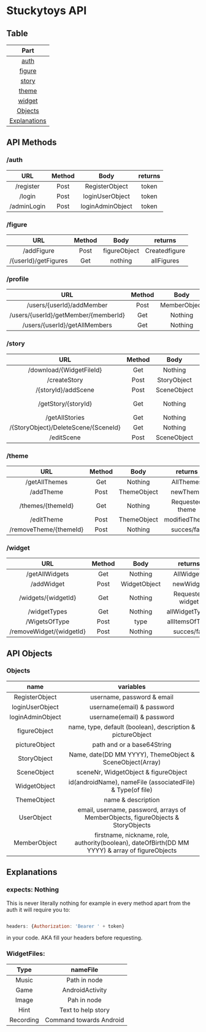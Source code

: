 # Stuckytoys API


## Table
| Part             |
|:----------------:|
|[auth](https://github.com/HoGentTIN/projecten-3-g_st_di_1100/tree/WebDevS3#auth)   |
|[figure](https://github.com/HoGentTIN/projecten-3-g_st_di_1100/tree/WebDevS3#figure)   |
|[story](https://github.com/HoGentTIN/projecten-3-g_st_di_1100/tree/WebDevS3#story)  |
|[theme](https://github.com/HoGentTIN/projecten-3-g_st_di_1100/tree/WebDevS3#theme)  |
|[widget](https://github.com/HoGentTIN/projecten-3-g_st_di_1100/tree/WebDevS3#widget)  |
|[Objects](https://github.com/HoGentTIN/projecten-3-g_st_di_1100/tree/WebDevS3#objects)    |
|[Explanations](https://github.com/HoGentTIN/projecten-3-g_st_di_1100/tree/WebDevS3#Explanations)    |



## API Methods

### /auth
| URL           | Method        | Body             |returns|
|:-------------:|:-------------:|:----------------:|:-----:|
|  /register    | Post          | RegisterObject   |token  |
|  /login       | Post          | loginUserObject  |token  |
|  /adminLogin  | Post          | loginAdminObject |token  |

### /figure
| URL                        | Method        | Body                    |returns         |
|:--------------------------:|:-------------:|:-----------------------:|:--------------:|
|  /addFigure                | Post          | figureObject            | Createdfigure  |
|  /{userId}/getFigures      | Get           | nothing | allFigures    | allFigures     |

### /profile
| URL                                 | Method        | Body                        |returns        |
|:-----------------------------------:|:-------------:|:---------------------------:|:-------------:|
|/users/{userId}/addMember            | Post          | MemberObject                | createdMember |
|/users/{userId}/getMember/{memberId} | Get           | Nothing                     | specificMember|
|/users/{userId}/getAllMembers        | Get           | Nothing                     | allMembers    |

### /story
| URL                                  | Method    | Body                        |returns         |
|:------------------------------------:|:---------:|:---------------------------:|:--------------:|
|  /download/{WidgetFileId}            | Get       |  Nothing                    | Scenefiles     |
|  /createStory                        | Post      |  StoryObject                | newStory       |
|  /{storyId}/addScene                 | Post      |  SceneObject                | modified Story |
|  /getStory/{storyId}                 | Get       |  Nothing                    | Requested Story|
|  /getAllStories                      | Get       |  Nothing                    | AllStories     |
|  /{StoryObject}/DeleteScene/{SceneId}| Get       |  Nothing                    | modified story | 
|  /editScene                          | Post      |  SceneObject                | modifiedScene  |

### /theme
| URL                                  | Method    | Body                        |returns         |
|:------------------------------------:|:---------:|:---------------------------:|:--------------:|
|  /getAllThemes                       | Get       |  Nothing                    | AllThemes      |
|  /addTheme                           | Post      |  ThemeObject                | newTheme       |
|  /themes/{themeId}                   | Get       |  Nothing                    | Requested theme|
|  /editTheme                          | Post      |  ThemeObject                | modifiedTheme  |
|  /removeTheme/{themeId}              | Post      |  Nothing                    | succes/fail    |

### /widget
| URL                                  | Method    | Body                        |returns         |
|:------------------------------------:|:---------:|:---------------------------:|:--------------:|
|  /getAllWidgets                      | Get       |  Nothing                    | AllWidgets     |
|  /addWidget                          | Post      |  WidgetObject               | newWidget      |
|  /widgets/{widgetId}                 | Get       |  Nothing                    |Requested widget|
|  /widgetTypes                        | Get       |  Nothing                    | allWidgetTypes |
|  /WigetsOfType                       | Post      |  type                       | allItemsOfType |
|  /removeWidget/{widgetId}            | Post      |  Nothing                    | succes/fail    |


## API Objects

### Objects
| name             | variables                                                                                     |  
|:----------------:|:---------------------------------------------------------------------------------------------:|
|RegisterObject    | username, password & email                                                                    | 
|loginUserObject   | username(email) & password                                                                    | 
|loginAdminObject  | username(email) & password                                                                    | 
|figureObject      | name, type, default (boolean), description & pictureObject                                    | 
|pictureObject     | path and or a base64String                                                                    | 
|StoryObject       | Name, date(DD MM YYYY), ThemeObject & SceneObject(Array)                                      |
|SceneObject       | sceneNr, WidgetObject & figureObject                                                          |
|WidgetObject      | id(androidName), nameFile (associatedFile) & Type(of file)                                    |
|ThemeObject       | name & description                                                                            |
|UserObject        | email, username, password, arrays of MemberObjects, figureObjects & StoryObjects              |
|MemberObject      |firstname, nickname, role, authority(boolean), dateOfBirth(DD MM YYYY) & array of figureObjects|



## Explanations

### expects: Nothing

This is never literally nothing for example in every method apart from the auth it will require you to:

```javascript

headers: {Authorization: 'Bearer ' + token}

```
in your code.
AKA fill your headers before requesting.

### WidgetFiles:

| Type          | nameFile                |
|:-------------:|:-----------------------:|
| Music         | Path in node            |
| Game          | AndroidActivity         |
| Image         | Pah in node             |
| Hint          | Text to help story      |
| Recording     | Command towards Android |

